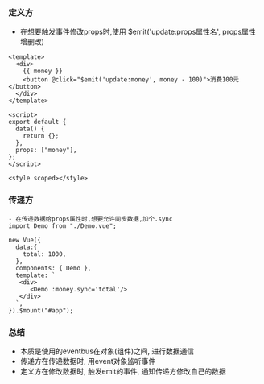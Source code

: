 ### 定义方
- 在想要触发事件修改props时,使用 $emit('update:props属性名', props属性增删改)
```
<template>
  <div>
    {{ money }}
    <button @click="$emit('update:money', money - 100)">消费100元</button>
  </div>
</template>

<script>
export default {
  data() {
    return {};
  },
  props: ["money"],
};
</script>

<style scoped></style>

```

### 传递方
```
- 在传递数据给props属性时,想要允许同步数据,加个.sync
import Demo from "./Demo.vue";

new Vue({
  data:{
    total: 1000,
  },
  components: { Demo },
  template: `
   <div>
      <Demo :money.sync='total'/>
   </div>
  `,
}).$mount("#app");
```

### 总结
- 本质是使用的eventbus在对象(组件)之间, 进行数据通信
- 传递方在传递数据时, 用event对象监听事件
- 定义方在修改数据时, 触发emit的事件, 通知传递方修改自己的数据